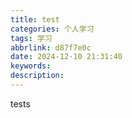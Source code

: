 ```yaml
---
title: test
categories: 个人学习
tags: 学习
abbrlink: d87f7e0c
date: 2024-12-10 21:31:40
keywords:
description:
---
```








tests
